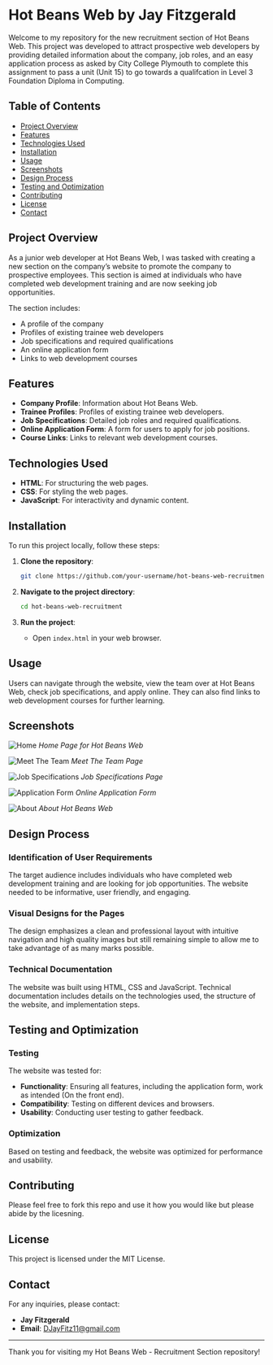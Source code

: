 # Hot Beans Web by Jay Fitzgerald

Welcome to my repository for the new recruitment section of Hot Beans Web. This project was developed to attract prospective web developers by providing detailed information about the company, job roles, and an easy application process as asked by City College Plymouth to complete this assignment to pass a unit (Unit 15) to go towards a qualifcation in Level 3 Foundation Diploma in Computing.

## Table of Contents

- [Project Overview](#project-overview)
- [Features](#features)
- [Technologies Used](#technologies-used)
- [Installation](#installation)
- [Usage](#usage)
- [Screenshots](#screenshots)
- [Design Process](#design-process)
- [Testing and Optimization](#testing-and-optimization)
- [Contributing](#contributing)
- [License](#license)
- [Contact](#contact)

## Project Overview

As a junior web developer at Hot Beans Web, I was tasked with creating a new section on the company’s website to promote the company to prospective employees. This section is aimed at individuals who have completed web development training and are now seeking job opportunities. 

The section includes:
- A profile of the company
- Profiles of existing trainee web developers
- Job specifications and required qualifications
- An online application form
- Links to web development courses

## Features

- **Company Profile**: Information about Hot Beans Web.
- **Trainee Profiles**: Profiles of existing trainee web developers.
- **Job Specifications**: Detailed job roles and required qualifications.
- **Online Application Form**: A form for users to apply for job positions.
- **Course Links**: Links to relevant web development courses.

## Technologies Used

- **HTML**: For structuring the web pages.
- **CSS**: For styling the web pages.
- **JavaScript**: For interactivity and dynamic content.

## Installation

To run this project locally, follow these steps:

1. **Clone the repository**:
    ```bash
    git clone https://github.com/your-username/hot-beans-web-recruitment.git
    ```

2. **Navigate to the project directory**:
    ```bash
    cd hot-beans-web-recruitment
    ```

5. **Run the project**:
    - Open `index.html` in your web browser.

## Usage

Users can navigate through the website, view the team over at Hot Beans Web, check job specifications, and apply online. They can also find links to web development courses for further learning.

## Screenshots

![Home](screenshots/home.png)
*Home Page for Hot Beans Web*

![Meet The Team](screenshots/meettheteamv2.png)
*Meet The Team Page*

![Job Specifications](screenshots/jobspecs.png)
*Job Specifications Page*

![Application Form](screenshots/application.png)
*Online Application Form*

![About](screenshots/about.png)
*About Hot Beans Web*

## Design Process

### Identification of User Requirements

The target audience includes individuals who have completed web development training and are looking for job opportunities. The website needed to be informative, user friendly, and engaging.

### Visual Designs for the Pages

The design emphasizes a clean and professional layout with intuitive navigation and high quality images but still remaining simple to allow me to take advantage of as many marks possible. 


### Technical Documentation

The website was built using HTML, CSS and JavaScript. Technical documentation includes details on the technologies used, the structure of the website, and implementation steps.

## Testing and Optimization

### Testing

The website was tested for:
- **Functionality**: Ensuring all features, including the application form, work as intended (On the front end).
- **Compatibility**: Testing on different devices and browsers.
- **Usability**: Conducting user testing to gather feedback.

### Optimization

Based on testing and feedback, the website was optimized for performance and usability. 

## Contributing

Please feel free to fork this repo and use it how you would like but please abide by the licesning.

## License

This project is licensed under the MIT License.

## Contact

For any inquiries, please contact:
- **Jay Fitzgerald**
- **Email**: DJayFitz11@gmail.com

---

Thank you for visiting my Hot Beans Web - Recruitment Section repository!
